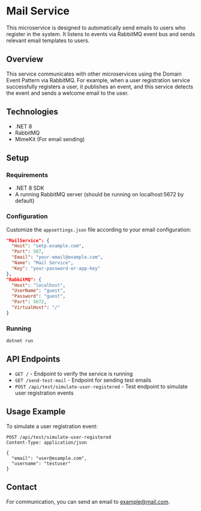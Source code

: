 # Mail Service

This microservice is designed to automatically send emails to users who register in the system. It listens to events via RabbitMQ event bus and sends relevant email templates to users.

## Overview

This service communicates with other microservices using the Domain Event Pattern via RabbitMQ. For example, when a user registration service successfully registers a user, it publishes an event, and this service detects the event and sends a welcome email to the user.

## Technologies

- .NET 8
- RabbitMQ
- MimeKit (For email sending)

## Setup

### Requirements

- .NET 8 SDK
- A running RabbitMQ server (should be running on localhost:5672 by default)

### Configuration

Customize the `appsettings.json` file according to your email configuration:

```json
"MailService": {
  "Host": "smtp.example.com",
  "Port": 587,
  "Email": "your-email@example.com",
  "Name": "Mail Service",
  "Key": "your-password-or-app-key"
},
"RabbitMQ": {
  "Host": "localhost",
  "UserName": "guest",
  "Password": "guest",
  "Port": 5672,
  "VirtualHost": "/"
}
```

### Running

```
dotnet run
```

## API Endpoints

- `GET /` - Endpoint to verify the service is running
- `GET /send-test-mail` - Endpoint for sending test emails
- `POST /api/test/simulate-user-registered` - Test endpoint to simulate user registration events

## Usage Example

To simulate a user registration event:

```
POST /api/test/simulate-user-registered
Content-Type: application/json

{
  "email": "user@example.com",
  "username": "testuser"
}
```

## Contact

For communication, you can send an email to example@mail.com. 